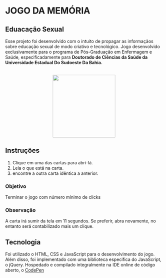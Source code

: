<h1> JOGO DA MEMÓRIA </h1> 
<h2> Eduacação Sexual </h2>
<p> Esse projeto foi desenvolvido com o intuito de propagar as informaçãos sobre educação sexual de modo criativo e tecnológico. 
  Jogo desenvolvido exclusivamente para o programa de Pós-Graduação em Enfermagem e Saúde, especificadamente para <strong> Doutorado de Ciências da Saúde da Universidade Estadual Do Sudoeste Da Bahia.</strong> </p>
<div align="center">
  <div style="display: inline_block"><br>
  <img align="center" height="200" width="200" src="https://i.pinimg.com/originals/74/a7/3a/74a73a5eae784e53143ed440531e54c2.jpg">
</div>

<div align="left">
<h2> Instruções </h2>
<ol>
  <li>Clique em uma das cartas para abri-lá. </li>
  <li>Leia o que está na carta. </li>
  <li>encontre a outra carta idêntica a anterior.</li>
</ol> 
  <h3> Objetivo </h3>
  <p> Terminar o jogo com número mínimo de clicks </p> 
  <h3> <strong> Observação </strong> </h3>
  <p>A carta irá sumir da tela em 11 segundos. Se preferir, abra novamente, no entanto será contabilizado mais um clique. </p>

  
  <h2> Tecnologia </h2> 
  <p> Foi utilizado o HTML, CSS e JavaScript para o desenvolvimento do jogo. Além disso, foi implementado com uma biblioteca especifica do JavaScript, o jQuery. Hospedado e compilado integralmente na IDE online de código aberto, o <a href=" https://codepen.io/ellen2121/full/KKemWPz" target="_blank"> CodePen </a> </p>
</div>
